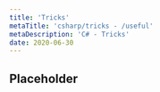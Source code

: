 ```yaml
---
title: 'Tricks'
metaTitle: 'csharp/tricks - /useful'
metaDescription: 'C# - Tricks'
date: 2020-06-30
---
```


## Placeholder
